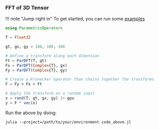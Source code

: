 ### FFT of 3D Tensor

!!! note "Jump right in"
    To get started, you can run some [examples](https://github.com/turquoisedragon2926/ParametricOperators-Examples)

```julia
using ParametricOperators

T = Float32

gt, gx, gy = 100, 100, 100

# Define a transform along each dimension
Ft = ParDFT(T, gt)
Fx = ParDFT(Complex{T}, gx)
Fy = ParDFT(Complex{T}, gy)

# Create a Kronecker operator than chains together the transforms
F = Fy ⊗ Fx ⊗ Ft

# Apply the transform on a random input
x = rand(T, gt, gx, gy) |> gpu
y = F * vec(x)
```

Run the above by doing:
```shell
julia --project=/path/to/your/environment code_above.jl
```

